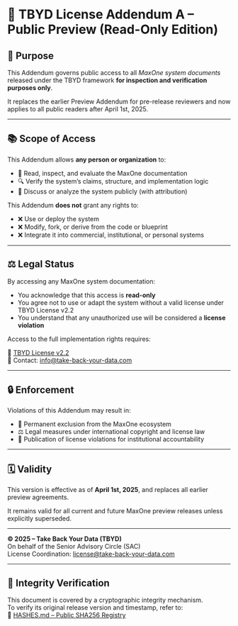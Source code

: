 # 📜 TBYD License Addendum A – Public Preview (Read-Only Edition)

## 🧭 Purpose
This Addendum governs public access to all *MaxOne system documents* released under the TBYD framework **for inspection and verification purposes only**.

It replaces the earlier Preview Addendum for pre-release reviewers and now applies to all public readers after April 1st, 2025.

---

## 📚 Scope of Access
This Addendum allows **any person or organization** to:

- 📖 Read, inspect, and evaluate the MaxOne documentation  
- 🔍 Verify the system’s claims, structure, and implementation logic  
- 🧠 Discuss or analyze the system publicly (with attribution)

This Addendum **does not** grant any rights to:

- ❌ Use or deploy the system  
- ❌ Modify, fork, or derive from the code or blueprint  
- ❌ Integrate it into commercial, institutional, or personal systems

---

## ⚖️ Legal Status
By accessing any MaxOne system documentation:

- You acknowledge that this access is **read-only**  
- You agree not to use or adapt the system without a valid license under TBYD License v2.2  
- You understand that any unauthorized use will be considered a **license violation**

Access to the full implementation rights requires:

📜 [TBYD License v2.2](https://github.com/TBYD-SAC/MaxOne-Wiki/blob/main/LICENSE.md)  
📩 Contact: info@take-back-your-data.com

---

## 🔒 Enforcement
Violations of this Addendum may result in:

- 🚫 Permanent exclusion from the MaxOne ecosystem  
- ⚖️ Legal measures under international copyright and license law  
- 🧾 Publication of license violations for institutional accountability

---

## 🗓 Validity
This version is effective as of **April 1st, 2025**, and replaces all earlier preview agreements.

It remains valid for all current and future MaxOne preview releases unless explicitly superseded.

---

**© 2025 – Take Back Your Data (TBYD)**  
On behalf of the Senior Advisory Circle (SAC)  
License Coordination: license@take-back-your-data.com

---

## 🧾 Integrity Verification
This document is covered by a cryptographic integrity mechanism.  
To verify its original release version and timestamp, refer to:  
📎 [HASHES.md – Public SHA256 Registry](https://github.com/TBYD-SAC/MaxOne-Wiki/blob/main/HASHES.md)
